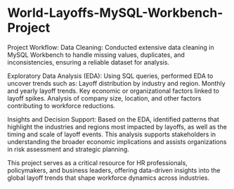 # World-Layoffs-MySQL-Workbench-Project
Project Workflow:
Data Cleaning: Conducted extensive data cleaning in MySQL Workbench to handle missing values, duplicates, and inconsistencies, ensuring a reliable dataset for analysis.

Exploratory Data Analysis (EDA): Using SQL queries, performed EDA to uncover trends such as:
Layoff distribution by industry and region.
Monthly and yearly layoff trends.
Key economic or organizational factors linked to layoff spikes.
Analysis of company size, location, and other factors contributing to workforce reductions.

Insights and Decision Support: Based on the EDA, identified patterns that highlight the industries and regions most impacted by layoffs, as well as the timing and scale of layoff events. This analysis supports stakeholders in understanding the broader economic implications and assists organizations in risk assessment and strategic planning.

This project serves as a critical resource for HR professionals, policymakers, and business leaders, offering data-driven insights into the global layoff trends that shape workforce dynamics across industries.

